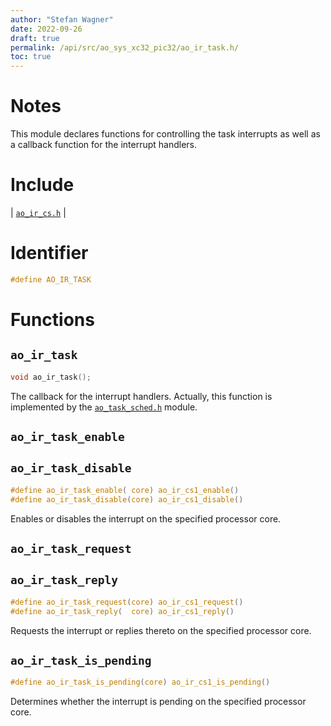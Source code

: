```yaml
---
author: "Stefan Wagner"
date: 2022-09-26
draft: true
permalink: /api/src/ao_sys_xc32_pic32/ao_ir_task.h/
toc: true
---
```


# Notes

This module declares functions for controlling the task interrupts as well as a callback function for the interrupt handlers.

# Include

| [`ao_ir_cs.h`](ao_ir_cs.h.md) |

# Identifier

```c
#define AO_IR_TASK
```

# Functions

## `ao_ir_task`

```c
void ao_ir_task();
```

The callback for the interrupt handlers. Actually, this function is implemented by the [`ao_task_sched.h`](../ao_sys/ao_task_sched.h.md) module.

## `ao_ir_task_enable`
## `ao_ir_task_disable`

```c
#define ao_ir_task_enable( core) ao_ir_cs1_enable()
#define ao_ir_task_disable(core) ao_ir_cs1_disable()
```

Enables or disables the interrupt on the specified processor core.

## `ao_ir_task_request`
## `ao_ir_task_reply`

```c
#define ao_ir_task_request(core) ao_ir_cs1_request()
#define ao_ir_task_reply(  core) ao_ir_cs1_reply()
```

Requests the interrupt or replies thereto on the specified processor core.

## `ao_ir_task_is_pending`

```c
#define ao_ir_task_is_pending(core) ao_ir_cs1_is_pending()
```

Determines whether the interrupt is pending on the specified processor core.
